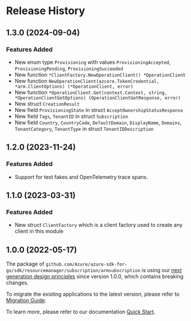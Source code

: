 # Release History

## 1.3.0 (2024-09-04)
### Features Added

- New enum type `Provisioning` with values `ProvisioningAccepted`, `ProvisioningPending`, `ProvisioningSucceeded`
- New function `*ClientFactory.NewOperationClient() *OperationClient`
- New function `NewOperationClient(azcore.TokenCredential, *arm.ClientOptions) (*OperationClient, error)`
- New function `*OperationClient.Get(context.Context, string, *OperationClientGetOptions) (OperationClientGetResponse, error)`
- New struct `CreationResult`
- New field `ProvisioningState` in struct `AcceptOwnershipStatusResponse`
- New field `Tags`, `TenantID` in struct `Subscription`
- New field `Country`, `CountryCode`, `DefaultDomain`, `DisplayName`, `Domains`, `TenantCategory`, `TenantType` in struct `TenantIDDescription`


## 1.2.0 (2023-11-24)
### Features Added

- Support for test fakes and OpenTelemetry trace spans.


## 1.1.0 (2023-03-31)
### Features Added

- New struct `ClientFactory` which is a client factory used to create any client in this module


## 1.0.0 (2022-05-17)

The package of `github.com/Azure/azure-sdk-for-go/sdk/resourcemanager/subscription/armsubscription` is using our [next generation design principles](https://azure.github.io/azure-sdk/general_introduction.html) since version 1.0.0, which contains breaking changes.

To migrate the existing applications to the latest version, please refer to [Migration Guide](https://aka.ms/azsdk/go/mgmt/migration).

To learn more, please refer to our documentation [Quick Start](https://aka.ms/azsdk/go/mgmt).